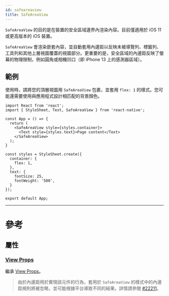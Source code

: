 ```yaml
---
id: safeareaview
title: SafeAreaView
---
```


`SafeAreaView` 的目的是在裝置的安全區域邊界內渲染內容。目前僅適用於 iOS 11 或更高版本的 iOS 裝置。

`SafeAreaView` 會渲染嵌套內容，並自動套用內邊距以反映未被導覽列、標籤列、工具列和其他上層視圖覆蓋的視圖部分。更重要的是，安全區域的內邊距反映了螢幕的物理限制，例如圓角或相機凹口（即 iPhone 13 上的感測器區域）。

## 範例

使用時，請將您的頂層視圖用 `SafeAreaView` 包裹，並套用 `flex: 1` 的樣式。您可能還需要使用與應用程式設計相匹配的背景顏色。

```SnackPlayer name=SafeAreaView&supportedPlatforms=ios
import React from 'react';
import { StyleSheet, Text, SafeAreaView } from 'react-native';

const App = () => {
  return (
    <SafeAreaView style={styles.container}>
      <Text style={styles.text}>Page content</Text>
    </SafeAreaView>
  );
}

const styles = StyleSheet.create({
  container: {
    flex: 1,
  },
  text: {
    fontSize: 25,
    fontWeight: '500',
  }
});

export default App;
```

---

# 參考

## 屬性

### [View Props](view.md#props)

繼承 [View Props](view.md#props)。

> 由於內邊距用於實現該元件的行為，套用於 `SafeAreaView` 的樣式中的內邊距規則將被忽略，並可能根據平台導致不同的結果。詳情請參閱 [#22211](https://github.com/facebook/react-native/issues/22211)。